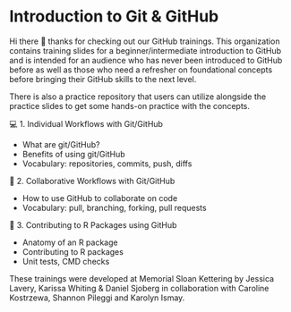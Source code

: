 # Introduction to Git & GitHub

Hi there 👋 thanks for checking out our GitHub trainings. This organization contains training slides for a beginner/intermediate 
introduction to GitHub and is intended for an audience who has never been introduced to GitHub before as well 
as those who need a refresher on foundational concepts before bringing their GitHub skills to the next level.

There is also a practice repository that users can utilize alongside the practice slides to get some hands-on practice with the concepts.

💻 1. Individual Workflows with Git/GitHub
- What are git/GitHub?
- Benefits of using git/GitHub
- Vocabulary: repositories, commits, push, diffs

:two_women_holding_hands: 2. Collaborative Workflows with Git/GitHub
- How to use GitHub to collaborate on code
- Vocabulary: pull, branching, forking, pull requests

🧙 3. Contributing to R Packages using GitHub
- Anatomy of an R package
- Contributing to R packages
- Unit tests, CMD checks

These trainings were developed at Memorial Sloan Kettering by Jessica Lavery, Karissa Whiting & Daniel Sjoberg in collaboration with Caroline Kostrzewa, Shannon Pileggi and Karolyn Ismay.
